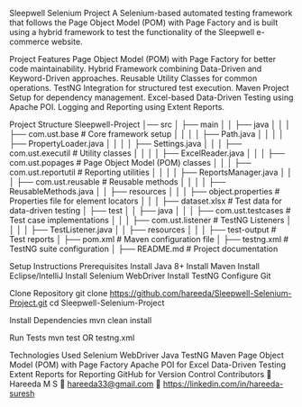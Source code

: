 Sleepwell Selenium Project
A Selenium-based automated testing framework that follows the Page Object Model (POM) with Page Factory and is built using a hybrid framework to test the functionality of the Sleepwell e-commerce website.

Project Features
Page Object Model (POM) with Page Factory for better code maintainability.
Hybrid Framework combining Data-Driven and Keyword-Driven approaches.
Reusable Utility Classes for common operations.
TestNG Integration for structured test execution.
Maven Project Setup for dependency management.
Excel-based Data-Driven Testing using Apache POI.
Logging and Reporting using Extent Reports.

Project Structure
Sleepwell-Project
│── src
│   ├── main
│   │   ├── java
│   │   │   ├── com.ust.base               # Core framework setup
│   │   │   │   ├── Path.java
│   │   │   │   ├── PropertyLoader.java
│   │   │   │   ├── Settings.java
│   │   │   ├── com.ust.executil           # Utility classes
│   │   │   │   ├── ExcelReader.java
│   │   │   ├── com.ust.popages            # Page Object Model (POM) classes
│   │   │   ├── com.ust.reportutil         # Reporting utilities
│   │   │   │   ├── ReportsManager.java
│   │   │   ├── com.ust.reusable           # Reusable methods
│   │   │   │   ├── ReusableMethods.java
│   │   ├── resources
│   │   │   ├── object.properties          # Properties file for element locators
│   │   │   ├── dataset.xlsx               # Test data for data-driven testing
│   ├── test
│   │   ├── java
│   │   │   ├── com.ust.testcases          # Test case implementations
│   │   │   ├── com.ust.listener           # TestNG Listeners
│   │   │   │   ├── TestListener.java
│   │   ├── resources
│   │   │   ├── test-output                # Test reports
│   ├── pom.xml                            # Maven configuration file
│   ├── testng.xml                         # TestNG suite configuration
│   ├── README.md                          # Project documentation

Setup Instructions
Prerequisites
Install Java 8+
Install Maven
Install Eclipse/IntelliJ
Install Selenium WebDriver
Install TestNG
Configure Git

Clone Repository
git clone https://github.com/hareeda/Sleepwell-Selenium-Project.git
cd Sleepwell-Selenium-Project

Install Dependencies
mvn clean install

Run Tests
mvn test
OR
testng.xml

Technologies Used
Selenium WebDriver
Java
TestNG
Maven
Page Object Model (POM) with Page Factory
Apache POI for Excel Data-Driven Testing
Extent Reports for Reporting
GitHub for Version Control
Contributors
👤 Hareeda M S
📧 hareeda33@gmail.com
🔗 https://linkedin.com/in/hareeda-suresh

